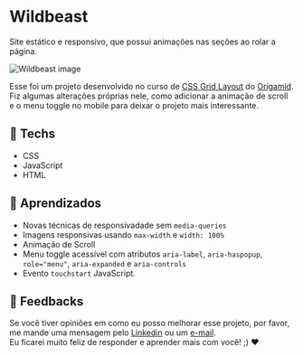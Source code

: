 # Wildbeast

Site estático e responsivo, que possui animações nas seções ao rolar a página.

![Wildbeast image](https://user-images.githubusercontent.com/100815627/221979437-44794663-792c-43eb-9f85-0b1cc8b4d229.png)

Esse foi um projeto desenvolvido no curso de [CSS Grid Layout](https://www.youtube.com/watch?v=hKXOVD2Yrj8&list=PLfORcUvCoARds61Iz0qWNuhCc7rskYefJ&index=1) 
do [Origamid](https://www.youtube.com/Origamid).
Fiz algumas alterações próprias nele, como adicionar a animação de scroll e o menu toggle no mobile para deixar o projeto mais interessante.

## 🚀 Techs

-   CSS
-   JavaScript
-   HTML

## 📒 Aprendizados

-   Novas técnicas de responsivadade sem `media-queries`
-   Imagens responsivas usando `max-width` e `width: 100%`
-   Animação de Scroll
-   Menu toggle acessível com atributos `aria-label`, `aria-haspopup`, `role="menu"`, `aria-expanded` e `aria-controls`
-   Evento `touchstart` JavaScript.

## 🤝 Feedbacks

Se você tiver opiniões em como eu posso melhorar esse projeto, por favor, me mande uma mensagem pelo [Linkedin](https://www.linkedin.com/in/raiane-oliveira-dev/) ou um <a href="mailto:raiane.oliveira404@gmail.com">e-mail</a>.<br>
Eu ficarei muito feliz de responder e aprender mais com você! ;) ❤️
